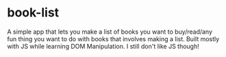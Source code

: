 # book-list
A simple app that lets you make a list of books you want to buy/read/any fun thing you want to do with books that involves making a list. Built mostly with JS while learning DOM Manipulation. I still don't like JS though!
